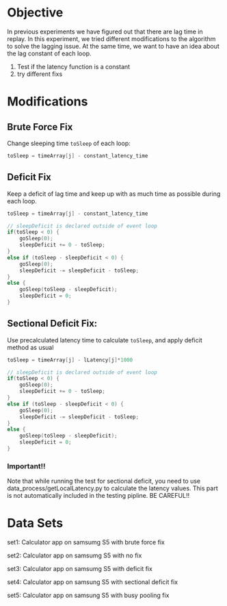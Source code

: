 # Objective
In previous experiments we have figured out that there are lag time in replay. In this experiment, we tried different modifications to the algorithm to solve the lagging issue. At the same time, we want to have an idea about the lag constant of each loop.
1. Test if the latency function is a constant
2. try different fixs

# Modifications
## Brute Force Fix
Change sleeping time `toSleep` of each loop:
```c
toSleep = timeArray[j] - constant_latency_time
```

## Deficit Fix
Keep a deficit of lag time and keep up with as much time as possible during each loop.
```c
toSleep = timeArray[j] - constant_latency_time

// sleepDeficit is declared outside of event loop
if(toSleep < 0) {
	goSleep(0);
	sleepDeficit += 0 - toSleep;
}
else if (toSleep - sleepDeficit < 0) {
	goSleep(0);
	sleepDeficit -= sleepDeficit - toSleep;
}
else {
	goSleep(toSleep - sleepDeficit);
	sleepDeficit = 0;
}
```

## Sectional Deficit Fix:
Use precalculated latency time to calculate `toSleep`, and apply deficit method as usual
```c
toSleep = timeArray[j] - lLatency[j]*1000

// sleepDeficit is declared outside of event loop
if(toSleep < 0) {
	goSleep(0);
	sleepDeficit += 0 - toSleep;
}
else if (toSleep - sleepDeficit < 0) {
	goSleep(0);
	sleepDeficit -= sleepDeficit - toSleep;
}
else {
	goSleep(toSleep - sleepDeficit);
	sleepDeficit = 0;
}
```

### Important!!
Note that while running the test for sectional deficit, you need to use data_process/getLocalLatency.py to calculate the latency values. This part is not automatically included in the testing pipline. BE CAREFUL!!

# Data Sets
set1: Calculator app on samsumg S5 with brute force fix

set2: Calculator app on samsumg S5 with no fix

set3: Calculator app on samsumg S5 with deficit fix

set4: Calculator app on samsung S5 with sectional deficit fix

set5: Calculator app on samsung S5 with busy pooling fix